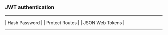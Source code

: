 ### JWT authentication
----------------------
|   Hash Password   |
|   Protect Routes  |
|   JSON Web Tokens |

---------------------  
